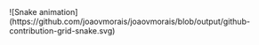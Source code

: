 <div>
![Snake animation](https://github.com/joaovmorais/joaovmorais/blob/output/github-contribution-grid-snake.svg)
 </div>
